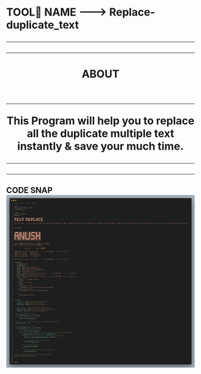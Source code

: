 <html>
<body>
<p style="background-image: url('https://github.com/anushpathak09/Replace-duplicate-text/blob/main/background%20images.jpg');">
<h1><b> TOOL🔨 NAME ---> Replace-duplicate_text </b>
<hr>
<hr>
<h1 align="center"> <b> ABOUT </b>
      <br>
      <br>
      <hr>
      <p> This Program will help you to replace all the duplicate multiple text instantly &amp; save your much time. </p>
<hr>
<hr>
<h2> <b> CODE SNAP </b>
<img src="https://github.com/anushpathak09/Replace-duplicate-text/blob/main/replace-duplicate_text%20Code%20Snap.png">

</body>
</html>
